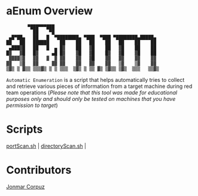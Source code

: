 # aEnum Overview

```Text                                                                                       
        ▀███▀▀▀███                                        
          ██    ▀█                                        
 ▄█▀██▄   ██   █  ▀████████▄ ▀███  ▀███ ▀████████▄█████▄  
██   ██   ██████    ██    ██   ██    ██   ██    ██    ██  
 ▄███▓█   ██   █  ▄ █▓    ██   ▓█    ██   ▓█    ██    ██  
█▓   ▓█   █▓     ▄█ █▓    ▓█   ▓█    █▓   ▓█    ▓█    ██  
 ▓▓▓▓▒▓   ▓▓   ▓  ▓ ▓▓    ▓▓   ▓█    ▓▓   ▓▓    ▓▓    ▓▓  
▓▓   ▒▓   ▓▓     ▓▓ ▓▓    ▓▓   ▓▓    ▓▓   ▒▓    ▒▓    ▓▓  
▒▓▒ ▒ ▓▒▒ ▒▒▒▓▒ ▒ ▒ ▒▒▒  ▒▓▒ ▒ ▒▒ ▓▒ ▒▓▒▒ ▒▓▒  ▒▒▒   ▒▒▓▒ 
```

`Automatic Enumeration` is a script that helps automatically tries to collect and retrieve various pieces of information from a target machine during red team operations (*Please note that this tool was made for educational purposes only and should only be tested on machines that you have permission to target*)

# Scripts

[portScan.sh](https://github.com/JonmarCorpuz/aEnum/blob/main/Scripts/1-portScan.sh) | [directoryScan.sh](https://github.com/JonmarCorpuz/aEnum/blob/main/Scripts/2-directoryScan.sh) |

# Contributors

[Jonmar Corpuz](www.linkedin.com/in/jonmarcorpuz)
